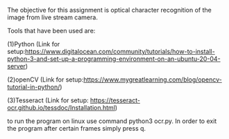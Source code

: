 The objective for this assignment is optical character recognition of the image from live stream camera. 

Tools that have been used are:

(1)Python (Link for setup:https://www.digitalocean.com/community/tutorials/how-to-install-python-3-and-set-up-a-programming-environment-on-an-ubuntu-20-04-server)

(2)openCV (Link for setup:https://www.mygreatlearning.com/blog/opencv-tutorial-in-python/)

(3)Tesseract (Link for setup: https://tesseract-ocr.github.io/tessdoc/Installation.html)

to run the program on linux use command python3 ocr.py. In order to exit the program after certain frames simply press q. 

